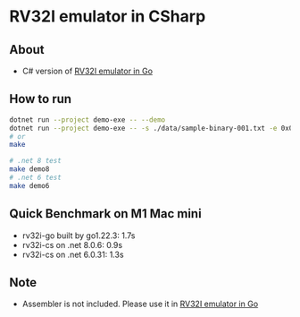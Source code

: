 # RV32I emulator in CSharp

## About

* C# version of [RV32I emulator in Go](https://github.com/sokoide/rv32i-go)

## How to run

```bash
dotnet run --project demo-exe -- --demo
dotnet run --project demo-exe -- -s ./data/sample-binary-001.txt -e 0x0c -l trace
# or
make

# .net 8 test
make demo8
# .net 6 test
make demo6
```

## Quick Benchmark on M1 Mac mini

* rv32i-go built by go1.22.3: 1.7s
* rv32i-cs on .net 8.0.6:     0.9s
* rv32i-cs on .net 6.0.31:    1.3s

## Note

* Assembler is not included. Please use it in [RV32I emulator in Go](https://github.com/sokoide/rv32i-go)
